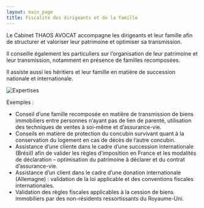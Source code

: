 ```yaml
---
layout: main_page
title: Fiscalité des dirigeants et de la famille
---
```

<div class="row text-justify">
    <div class="col-md-3"></div>
    <div class="col-md-6 p-4">
        <p>Le Cabinet THAOS AVOCAT accompagne les dirigeants et leur famille afin de structurer et valoriser leur patrimoine et optimiser sa transmission.</p>
        <p>Il conseille également les particuliers sur l’organisation de leur patrimoine et leur transmission, notamment en présence de familles recomposées.</p>
        <p>Il assiste aussi les héritiers et leur famille en matière de succession nationale et internationale.</p>
    </div>
    <div class="col-md-3"></div>
    <div class="col-md-3"></div>
    <div class="col-md-6 p-0">
        <img src="{{ site.baseurl }}/images/expertises/AdobeStock_190173026_min.jpg" alt="Expertises" class="content-picture">
    </div>
    <div class="col-md-3"></div>
    <div class="row dark col-md-12">
        <div class="col-md-3"></div>
        <div class="col-md-6 p-4">
            <p>Exemples :</p>
            <ul>
                <li>Conseil d’une famille recomposée en matière de transmission de biens immobiliers entre personnes n’ayant pas de lien de parenté, utilisation des techniques de ventes à soi-même et d’assurance-vie.</li> 
                <li>Conseils en matière de protection du concubin survivant quant à la conservation du logement en cas de décès de l’autre concubin.</li>
                <li>Assistance d’une cliente dans le cadre d’une succession internationale (Brésil) afin de valider les règles d’imposition en France et les modalités de déclaration – optimisation du patrimoine à déclarer et du contrat d’assurance-vie.</li>
                <li>Assistance d’un client dans le cadre d’une donation internationale (Allemagne) : validation de la loi applicable et des conventions fiscales internationales.</li> 
                <li>Validation des règles fiscales applicables à la cession de biens immobiliers par des non-résidents ressortissants du Royaume-Uni.</li> 
            </ul>
        </div>
        <div class="col-md-3"></div>
    </div>
</div>